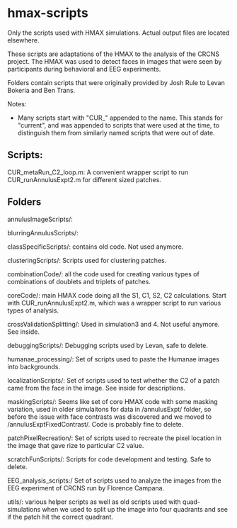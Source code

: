 # hmax-scripts
Only the scripts used with HMAX simulations. Actual output files are located elsewhere.

These scripts are adaptations of the HMAX to the analysis of the CRCNS project. 
The HMAX was used to detect faces in images that were seen by participants during behavioral and EEG experiments.

Folders contain scripts that were originally provided by Josh Rule to Levan Bokeria and Ben Trans. 

Notes:
- Many scripts start with "CUR_" appended to the name. This stands for "current", and was appended to scripts that were used at the time, to distinguish them from similarly named scripts that were out of date.

## Scripts:

CUR_metaRun_C2_loop.m:
A convenient wrapper script to run CUR_runAnnulusExpt2.m for different sized patches.


## Folders

annulusImageScripts/:

blurringAnnulusScripts/:

classSpecificScripts/: 
contains old code. Not used anymore.  

clusteringScripts/:
Scripts used for clustering patches.  

combinationCode/: 
all the code used for creating various types of combinations of doublets and triplets of patches.  

coreCode/:
main HMAX code doing all the S1, C1, S2, C2 calculations. Start with CUR_runAnnulusExpt2.m, which was a wrapper script to run various types of analysis.

crossValidationSplitting/:
Used in simulation3 and 4. Not useful anymore. See inside.


debuggingScripts/:
Debugging scripts used by Levan, safe to delete.


humanae_processing/:
Set of scripts used to paste the Humanae images into backgrounds.

localizationScripts/:
Set of scripts used to test whether the C2 of a patch came from the face in the image. See inside for descriptions.

maskingScripts/:
Seems like set of core HMAX code with some masking variation, used in older simulaitons for data in /annulusExpt/ folder, so before the issue with face contrasts was discovered and we moved to /annulusExptFixedContrast/. Code is probably fine to delete.

patchPixelRecreation/:
Set of scripts used to recreate the pixel location in the image that gave rize to particular C2 value.

scratchFunScripts/:
Scripts for code development and testing. Safe to delete.


EEG_analysis_scripts:/
Set of scripts used to analyze the images from the EEG experiment of CRCNS run by Florence Campana.

utils/:
various helper scripts as well as old scripts used with quad-simulations when we used to split up the image into four quadrants and see if the patch hit the correct quadrant. 
